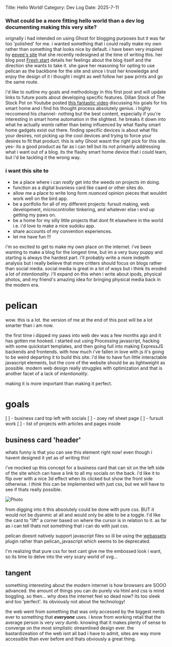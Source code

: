 Title: Hello World!
Category: Dev Log
Date: 2025-7-11

### What could be a more fitting hello world than a dev log documenting making this very site?

orignally i had intended on using Ghost for blogging purposes but it was far too 'polished' for me. i wanted something that i could really make my own rather than something that looks nice by default. i have been very inspired by [eevee's site](https://eev.ee) that she recently redesigned at the time of writing this. her blog post [Fresh start](https://eev.ee/blog/2024/12/03/fresh-start/) details her feelings about the blog itself and the direction she wants to take it. she gave her reasoning for opting to use pelican as the backbone for the site and since i trust her knowledge and enjoy the design of it i thought i might as well follow her paw prints and go the same route.

i'd like to outline my goals and methodology in this first post and will update links to future posts about developing specific features.
Dillan Stock of The Stock Pot on Youtube posted [this fantastic video](https://youtu.be/3zfIUSg9lm4?si=EwVH8olMrU9eg_5c) discussing his goals for his smart home and i find his thought process absolutely genius. i highly reccomend his channel- nothing but the best content, especially if you're interesting in smart home automation in the slightest. he breaks it down into what he actually *wants* rather than being influenced by what flashy smart home gadgets exist out there. finding specific devices is about what fits your desires, not picking up the cool devices and trying to force your desires to fit that product. this is why Ghost wasnt the right pick for this site. yes- its a good product as far as i can tell but its not primarily addressing what i want out of a blog. its the flashy smart home device that i could learn, but i'd be tackling it the wrong way. 

### i want this site to

- be a place where i can *really* get into the weeds on projects im doing. 
- function as a digital busniess card like caard or other sites do.
- allow me a place to write long form *nuanced* opinion pieces that wouldnt work well on the bird app.
- be a portfolio for all of my different projects: fursuit making, web development, microcontroller tinkering, and whatever else i end up getting my paws on.
- be a home for my silly little projects that dont fit elsewhere in the world i.e. i'd love to make a nice sudoku app.
- share accounts of my convention experiences.
- let me have fun !!!

i'm so excited to get to make my own place on the internet. i've been wanting to make a blog for the longest time, but im a very busy puppy and starting is always the hardest part. i'll probably write a more indepth analysis but i really believe that more critters should focus on blogs rather than social media. social media is great in a lot of ways but i think its eroded a lot of *intentionality*. i'll expand on this when i write about ipods, physical photos, and my friend's amazing idea for bringing physical media back in the modern era.

# pelican

wow. this is a lot. 
the version of me at the end of this post will be a lot smarter than i am now.

the first time i dipped my paws into web dev was a few months ago and it has gotten me hooked. i started out using Processing javascript, hacking with some quickstart templates, and then going full into making ExpressJS backends and frontends. with how much i've fallen in love with js it's going to be weird departing it to build this site. 
i'd like to have fun little interactable javascript elements, but the core of the website should be as lightweight as possible. modern web design really struggles with optimization and that is another facet of a lack of *intentionality*.

making it is more important than making it perfect.

# goals

[ ] - business card top left with socials
[ ] - zoey ref sheet page
[ ] - fursuit work
[ ] - list of projects with articles and pages inside


## business card 'header'

whats funny is that you can see this element right now! even though i havent designed it yet as of writing this!

i've mocked up this concept for a business card that can sit on the left side of the site which can have a link to all my socials on the back. i'd like it to flip over with a nice 3d effect when its clicked but show the front side otherwise. i *think* this can be implemented with just css, but we will have to see if thats really possible.

![Photo]({attach}card_mockup.png)

from digging into it this absolutely could be done with pure css. BUT it would not be dyanmic at all and would only be able to be a toggle. I'd like the card to "lift" a corner based on where the cursor is in relation to it. as far as i can tell thats not something that i can do with just css.

pelican doesnt natively support javascript files so ill be using the [webassets](https://github.com/pelican-plugins/webassets) plugin rather than pelican_javascript which seems to be deprecated.

I'm realizing that pure css for text cant give me the embossed look i want, so its time to delve into the very scary world of svg...





## tangent

something interesting about the modern internet is how browsers are SOOO advanced. the amount of things you can do purely via html and css is mind boggling. so then... why does the internet feel so dead now? its too sleek and too 'perfect'. its obviously not about the technology!

the web went from something that was only accessed by the biggest nerds ever to something that ***everyone*** uses. i know from working retail that the average person is very *very* dumb. knowing that it makes plenty of sense to converge on the most simplistic streamlined design ever. the bastardizeation of the web isnt all bad i have to admit, sites are way more accessible than ever before and thats obviously a great thing. 

